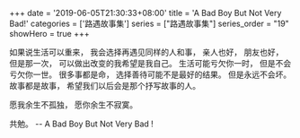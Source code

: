 +++
date = '2019-06-05T21:30:33+08:00'
title = 'A Bad Boy But Not Very Bad!'
categories = ['路遇故事集']
series = ["路遇故事集"]
series_order = "19"
showHero = true
+++

如果说生活可以重来，
我会选择再遇见同样的人和事，
亲人也好，
朋友也好，
但是那一次，
可以做出改变的我希望是我自己。
生活可能亏欠你一时，
但是不会亏欠你一世。
很多事都是命，
选择善待可能不是最好的结果。
但是永远不会坏。
故事都是故事，
希望我们以后会是那个抒写故事的人。

愿我余生不孤独，
愿你余生不寂寞。

共勉。
-- A Bad Boy But Not Very Bad !
